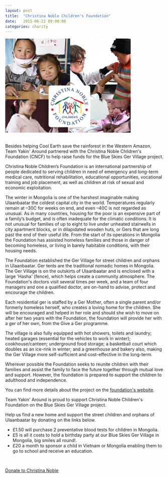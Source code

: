 ```yaml
---
layout: post
title:  "Christina Noble Children's Foundation"
date:   2015-06-22 09:00:00
categories: charity
---
```

<img src="/img/christina-noble-940x705.jpg" class="img-shadow center" alt="Christina Noble Children's Foundation" width="400"/>

<div>&nbsp;</div>

Besides helping Cool Earth save the rainforest in the Western Amazon, Team Yakin' Around partnered with the Christina Noble Children's Foundation (CNCF) to help raise funds for the Blue Skies Ger Village project.

Christina Noble Children’s Foundation is an international partnership of people dedicated to serving children in need of emergency and long-term medical care, nutritional rehabilitation, educational opportunities, vocational training and job placement, as well as children at risk of sexual and economic exploitation.

The winter in Mongolia is one of the harshest imaginable making Ulaanbaatar the coldest capital city in the world. Temperatures regularly remain at –30C for weeks on end, and even –40C is not regarded as unusual.  As in many countries, housing for the poor is an expensive part of a family’s budget, and is often inadequate for the climatic conditions. It is not unusual for families of up to eight to live under unheated stairwells in city apartment blocks, or in dilapidated wooden huts, or Gers that are long past the end of their useful life. From the start of its  operations in Mongolia the Foundation has assisted homeless families and those in danger of becoming homeless, or living in barely habitable conditions, with their housing needs.

The Foundation established the Ger Village for street children and orphans in Ulaanbaatar. Ger tents are the traditional nomadic homes in Mongolia. The Ger Village is on the outskirts of Ulaanbaatar and is enclosed with a large 'Hasha' (fence), which helps create a community atmosphere. The Foundation's doctors visit several times per week, and a team of four managers and one a qualified doctor, are on-hand to advise, protect and encourage the children.

Each residential ger is staffed by a Ger Mother, often a single parent and/or formerly homeless herself, who creates a loving home for the children. She will be encouraged and helped in her role and should she wish to move on after her two years with the Foundation, the foundation will provide her with a ger of her own, from the Give a Ger programme.

The village is also fully equipped with hot showers, toilets and laundry; heated garages (essential for the vehicles to work in winter); cookhouse/canteen; underground food storage; a basketball court which doubles as an ice-rink in winter; and a greenhouse and bakery also, making the Ger Village more self-sufficient and cost-effective in the long-term.

Wherever possible the Foundation seeks to reunite children with their families and assist the family to face the future together through mutual love and support. However, the foundation is prepared to support the children to adulthood and independence.

You can find more details about the project on the [foundation's website](https://www.cncf.org/the-blue-skies-ger-village-project.html).

Team Yakin' Around is proud to support Christina Noble Children's Foundation on the Blue Skies Ger Village project.

Help us find a new home and support the street children and orphans of Ulaanbaatar by donating on the links below.

* £1.50 will purchase 2 preventative blood tests for children in Mongolia.
* £5 is all it costs to hold a birthday party at our Blue Skies Ger Village in Mongolia, big smiles all round!.
* £20 a month to sponsor a child in Vietnam or Mongolia enabling them to go to school and receive an education.

<div>&nbsp;</div>

<p><a href="https://cncf-fundraise.everydayhero.com/uk/yakin-around/" target="_blank" class="btn btn-default">Donate to Christina Noble</a></p>
